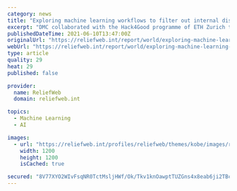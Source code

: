 ```yaml
---
category: news
title: "Exploring machine learning workflows to filter out internal displacement events on Twitter"
excerpt: "DMC collaborated with the Hack4Good programme of ETH Zurich to explore how machine learning workflows could be used to get near real-time information from Twitter. This information could be particularly useful to monitor small-scale displacement events that do not reach major news headlines."
publishedDateTime: 2021-06-10T13:47:00Z
originalUrl: "https://reliefweb.int/report/world/exploring-machine-learning-workflows-filter-out-internal-displacement-events-twitter"
webUrl: "https://reliefweb.int/report/world/exploring-machine-learning-workflows-filter-out-internal-displacement-events-twitter"
type: article
quality: 29
heat: 29
published: false

provider:
  name: ReliefWeb
  domain: reliefweb.int

topics:
  - Machine Learning
  - AI

images:
  - url: "https://reliefweb.int/profiles/reliefweb/themes/kobe/images/rw-logo-social-media.png"
    width: 1200
    height: 1200
    isCached: true

secured: "8V77XYO2WIvFsqNR0TctMsljHWf/Ok/Tkv1knOawptTUZGns4x8eab6ji2TBc6W0p5vcM7SgBem+3b16ZPtWLT+0pa/UBKD0ffuHNzEJkdq/nkLFe/0KZhLcUnjo7jhlLtokOW2w/JkPNpEeEVWIWbE6pOAeE1Tkqxfk2xtMu9MMjqHyGqzYpuPqAZLigXoo9GjZNS+pvy6gGYkMDryeL64kMoJdCG80rFmjXTDfb7HTArMPKLOEMJleQJpBFd02EY1Z4XwY2FAsWC+H11yvAaqlkVrKJv4w8tmw6FvO+dbPRtSxaFIUdZrcm5pvduONjxwWDoHYoUOsJy8MOcTUWB2OOBpS+KJm3rM9TQ1N7tw=;43a5387iufn4hZzo8TBUhQ=="
---
```


